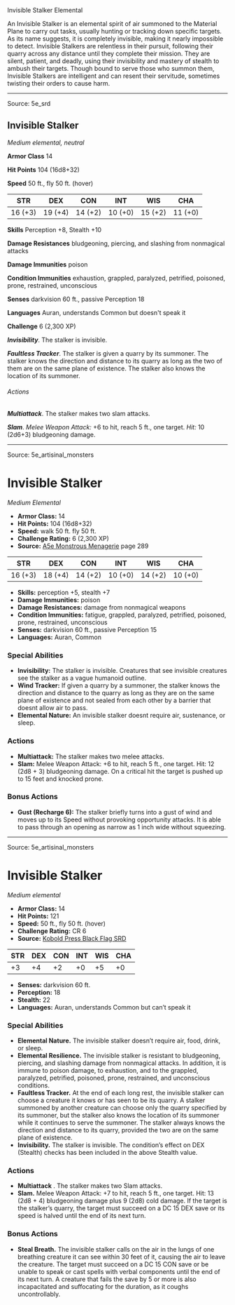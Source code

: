 <MonsterName/>Invisible Stalker</MonsterName>
<CreatureType/>Elemental</CreatureType>

<summary>An Invisible Stalker is an elemental spirit of air summoned to the Material Plane to carry out tasks, usually hunting or tracking down specific targets. As its name suggests, it is completely invisible, making it nearly impossible to detect. Invisible Stalkers are relentless in their pursuit, following their quarry across any distance until they complete their mission. They are silent, patient, and deadly, using their invisibility and mastery of stealth to ambush their targets. Though bound to serve those who summon them, Invisible Stalkers are intelligent and can resent their servitude, sometimes twisting their orders to cause harm.</summary>



---

Source: 5e_srd

## Invisible Stalker

*Medium elemental, neutral*

**Armor Class** 14

**Hit Points** 104 (16d8+32)

**Speed** 50 ft., fly 50 ft. (hover)

| STR     | DEX     | CON     | INT     | WIS     | CHA     |
|---------|---------|---------|---------|---------|---------|
| 16 (+3) | 19 (+4) | 14 (+2) | 10 (+0) | 15 (+2) | 11 (+0) |

**Skills** Perception +8, Stealth +10

**Damage Resistances** bludgeoning, piercing, and slashing from nonmagical attacks

**Damage Immunities** poison

**Condition Immunities** exhaustion, grappled, paralyzed, petrified, poisoned, prone, restrained, unconscious

**Senses** darkvision 60 ft., passive Perception 18

**Languages** Auran, understands Common but doesn't speak it

**Challenge** 6 (2,300 XP)

***Invisibility***. The stalker is invisible.

***Faultless Tracker***. The stalker is given a quarry by its summoner. The stalker knows the direction and distance to its quarry as long as the two of them are on the same plane of existence. The stalker also knows the location of its summoner.

###### Actions

***Multiattack***. The stalker makes two slam attacks.

***Slam***. *Melee Weapon Attack:* +6 to hit, reach 5 ft., one target. *Hit:* 10 (2d6+3) bludgeoning damage.



---

Source: 5e_artisinal_monsters

# Invisible Stalker

*Medium* *Elemental*

- **Armor Class:** 14
- **Hit Points:** 104 (16d8+32)
- **Speed:** walk 50 ft. fly 50 ft.
- **Challenge Rating:** 6 (2,300 XP)
- **Source:** [A5e Monstrous Menagerie](https://enpublishingrpg.com/products/level-up-monstrous-menagerie-a5e) page 289

| STR | DEX | CON | INT | WIS | CHA |
| --- | --- | --- | --- | --- | --- |
| 16 (+3) | 18 (+4) | 14 (+2) | 10 (+0) | 14 (+2) | 10 (+0) |

- **Skills:** perception +5, stealth +7
- **Damage Immunities:** poison
- **Damage Resistances:** damage from nonmagical weapons
- **Condition Immunities:** fatigue, grappled, paralyzed, petrified, poisoned, prone, restrained, unconscious
- **Senses:** darkvision 60 ft., passive Perception 15
- **Languages:** Auran, Common

### Special Abilities

- **Invisibility:** The stalker is invisible. Creatures that see invisible creatures see the stalker as a vague humanoid outline.
- **Wind Tracker:** If given a quarry by a summoner, the stalker knows the direction and distance to the quarry as long as they are on the same plane of existence and not sealed from each other by a barrier that doesnt allow air to pass.
- **Elemental Nature:** An invisible stalker doesnt require air, sustenance, or sleep.

### Actions

- **Multiattack:** The stalker makes two melee attacks.
- **Slam:** Melee Weapon Attack: +6 to hit, reach 5 ft., one target. Hit: 12 (2d8 + 3) bludgeoning damage. On a critical hit  the target is pushed up to 15 feet and knocked prone.

### Bonus Actions

- **Gust (Recharge 6):** The stalker briefly turns into a gust of wind and moves up to its Speed without provoking opportunity attacks. It is able to pass through an opening as narrow as 1 inch wide without squeezing.






---

Source: 5e_artisinal_monsters

# Invisible Stalker

*Medium elemental*

- **Armor Class:** 14
- **Hit Points:** 121
- **Speed:** 50 ft., fly 50 ft. (hover)
- **Challenge Rating:** CR 6
- **Source:** [Kobold Press Black Flag SRD](https://koboldpress.com/black-flag-roleplaying/)

| STR | DEX | CON | INT | WIS | CHA |
| --- | --- | --- | --- | --- | --- |
| +3 | +4 | +2 | +0 | +5 | +0 |

- **Senses:** darkvision 60 ft.
- **Perception:** 18
- **Stealth:** 22
- **Languages:** Auran, understands Common but can’t speak it

### Special Abilities

- **Elemental Nature.** The invisible stalker doesn’t require air, food, drink, or sleep.
- **Elemental Resilience.** The invisible stalker is resistant to bludgeoning, piercing, and slashing damage from nonmagical attacks. In addition, it is immune to poison damage, to exhaustion, and to the grappled, paralyzed, petrified, poisoned, prone, restrained, and unconscious conditions.
- **Faultless Tracker.** At the end of each long rest, the invisible stalker can choose a creature it knows or has seen to be its quarry. A stalker summoned by another creature can choose only the quarry specified by its summoner, but the stalker also knows the location of its summoner while it continues to serve the summoner. The stalker always knows the direction and distance to its quarry, provided the two are on the same plane of existence.
- **Invisibility.** The stalker is invisible. The condition’s effect on DEX (Stealth) checks has been included in the above Stealth value.

### Actions

- **Multiattack** . The stalker makes two Slam attacks.
- **Slam.** Melee Weapon Attack: +7 to hit, reach 5 ft., one target. Hit: 13 (2d8 + 4) bludgeoning damage plus 9 (2d8) cold damage. If the target is the stalker’s quarry, the target must succeed on a DC 15 DEX save or its speed is halved until the end of its next turn.

### Bonus Actions

- **Steal Breath.** The invisible stalker calls on the air in the lungs of one breathing creature it can see within 30 feet of it, causing the air to leave the creature. The target must succeed on a DC 15 CON save or be unable to speak or cast spells with verbal components until the end of its next turn. A creature that fails the save by 5 or more is also incapacitated and suffocating for the duration, as it coughs uncontrollably.



